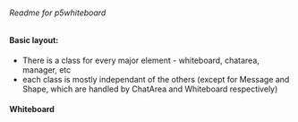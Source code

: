 ###### Readme for p5whiteboard
#### Basic layout:
- There is a class for every major element - whiteboard, chatarea, manager, etc
- each class is mostly independant of the others (except for Message and Shape, which are handled by ChatArea and Whiteboard respectively)

#### Whiteboard